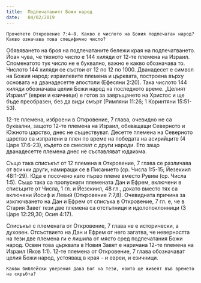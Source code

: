 ```yaml
---
title:  Подпечатаният Божи народ
date:   04/02/2019
---
```


`Прочетете Откровение 7:4-8. Какво е числото на Божия подпечатан народ? Какво означава това специфично число?`

Обявяването на броя на подпечатаните бележи края на подпечатването. Йоан чува, че тяхното число е 144 хиляди от 12-те племена на Израил. Споменатото тук число не е буквално, важно е какво обозначава то. Числото 144 хиляди се състои от 12 по 12 по 1000. Дванадесет е символ на Божия народ: израилевите племена и църквата, построена върху основата на дванадесетте апостоли (Ефесяни 2:20). Така числото 144 хиляди обозначава целия Божи народ на последното време. „Целият Израил“ (евреи и езичници) е готов за завръщането на Христос и ще бъде преобразен, без да види смърт (Римляни 11:26; 1 Коринтяни 15:51-53).

12-те племена, изброени в Откровение, 7 глава, очевидно не са буквални, защото 12-те племена на Израил, обхващащи Северното и Южното царство, днес не съществуват. Десетте племена на Северното царство са изпратени в плен по време на победата на асирийците (4 Царе 17:6-23), където се смесват с други народи. Ето защо дванадесетте племена днес не съставляват юдаизма.

Също така списъкът от 12 племена в Откровение, 7 глава се различава от всички други, намиращи се в Писанието (ср. Числа 1:5-15; Йезекиил 48:1-29). Юда е посочено като първо племе вместо Рувим (ср. Числа 1:5). Също така са пропуснати племената Дан и Ефрем, включени в списъците от Числа, 1 гл. и Йезекиил, 48 гл., докато вместо тях са включени Йосиф и Левий (Откровение 7:7,8). Очевидната причина за изключването на Дан и Ефрем от списъка в Откровение, 7 гл. е, че в Стария Завет тези две племена са отстъпници и идолопоклонници (3 Царе 12:29,30; Осия 4:17).

Списъкът с племената от Откровение, 7 глава не е исторически, а духовен. Отсъствието на Дан и Ефрем от него загатва, че неверността на тези две племена ги е лишила от място сред подпечатания Божи народ. Освен това църквата в Новия Завет е наричана 12-те племена на Израил (Яков 1:1). 12-те племена от Откровение, 7 глава обозначават целия Божи народ, устояващ в края – и евреи, и езичници.

`Какви библейски уверения дава Бог на тези, които ще живеят във времето на скръбта?`